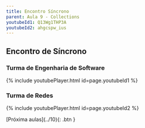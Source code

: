```yaml
---
title: Encontro Síncrono
parent: Aula 9 - Collections
youtubeId1: Q13Wg1THP3A
youtubeId2: ahgcspw_ius
---
```


## Encontro de Síncrono


### Turma de Engenharia de Software

{% include youtubePlayer.html id=page.youtubeId1 %}

### Turma de Redes

{% include youtubePlayer.html id=page.youtubeId2 %}

<span class="fs-3 float-right">
[Próxima aulas](../10){: .btn }
</span>
